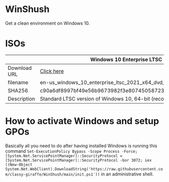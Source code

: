 # WinShush
Get a clean environment on Windows 10.

# ISOs
|              | Windows 10 Enterprise LTSC 2021 x64                                                                                                                                  | Windows 10 Enterprise LTSC 2021 x86                                                                                                                                  | Windows 10 IoT Enterprise LTSC 2021 x64                                                                                                                                 |
|--------------|----------------------------------------------------------------------------------------------------------------------------------------------------------------------|----------------------------------------------------------------------------------------------------------------------------------------------------------------------|-------------------------------------------------------------------------------------------------------------------------------------------------------------------------|
| Download URL | [Click here](https://dweb.link/ipfs/bafybeih4tqwbsoqpl2ip7mcv5ofuynto3xlh4nirkt3m4s3wdz6oph32rq?filename=en-us_windows_10_enterprise_ltsc_2021_x64_dvd_d289cf96.iso) | [Click here](https://dweb.link/ipfs/bafybeig6ccmioq2ojdrjpkslmgopupoozc6wbsvdeqaxaerc7tydbgnqj4?filename=en-us_windows_10_enterprise_ltsc_2021_x86_dvd_9f4aa95f.iso) | [Click here](https://dweb.link/ipfs/bafybeicfku5j343hn3h6qj3l4fjqj5xu5542xhhhcnt6ivhduxp4ldu7re?filename=en-us_windows_10_iot_enterprise_ltsc_2021_x64_dvd_257ad90f.is) |
| filename     | en-us_windows_10_enterprise_ltsc_2021_x64_dvd_d289cf96.iso                                                                                                           | en-us_windows_10_enterprise_ltsc_2021_x86_dvd_9f4aa95f.iso                                                                                                           | en-us_windows_10_iot_enterprise_ltsc_2021_x64_dvd_257ad90f.iso                                                                                                          |
| SHA256       | c90a6df8997bf49e56b9673982f3e80745058723a707aef8f22998ae6479597d                                                                                                     | 3276d60fa27f513b411224cd474278a9abe406159ba47776747862c7080292bc                                                                                                     | a0334f31ea7a3e6932b9ad7206608248f0bd40698bfb8fc65f14fc5e4976c160                                                                                                        |
| Description  | Standard LTSC version of Windows 10, 64-bit (recommended)                                                                                                            | Standard LTSC version of Windows 10, 32-bit (suggested for old 32-bit PCs)                                                                                           | IoT LTSC version of Windows 10, 64-bit (suggested for thin clients)                                                                                                     |

# How to activate Windows and setup GPOs

Basically all you need to do after having installed Windows is running this command ```Set-ExecutionPolicy Bypass -Scope Process -Force; [System.Net.ServicePointManager]::SecurityProtocol = [System.Net.ServicePointManager]::SecurityProtocol -bor 3072; iex ((New-Object System.Net.WebClient).DownloadString('https://raw.githubusercontent.com/classy-giraffe/WinShush/main/init.ps1'))``` in an administrative shell.

